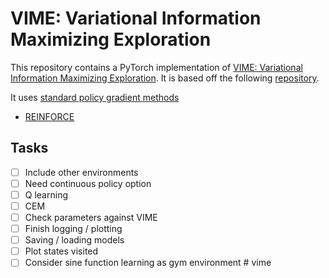 # VIME: Variational Information Maximizing Exploration

This repository contains a PyTorch implementation of [VIME: Variational Information Maximizing Exploration](https://arxiv.org/abs/1605.09674). It is based off the following [repository](https://github.com/openai/vime).

It uses [standard policy gradient methods](https://medium.com/@ts1829/policy-gradient-reinforcement-learning-in-pytorch-df1383ea0baf)

- [REINFORCE](https://github.com/JamesChuanggg/pytorch-REINFORCE)


## Tasks
- [ ] Include other environments 
- [ ] Need continuous policy option
- [ ] Q learning
- [ ] CEM
- [ ] Check parameters against VIME
- [ ] Finish logging / plotting
- [ ] Saving / loading models
- [ ] Plot states visited 
- [ ] Consider sine function learning as gym environment # vime
